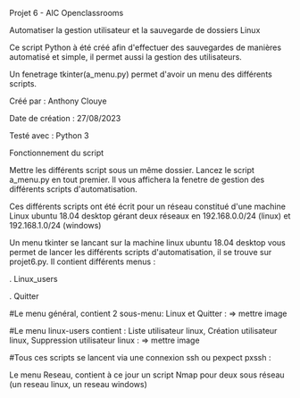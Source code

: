 Projet 6 - AIC Openclassrooms

Automatiser la gestion utilisateur et la sauvegarde de dossiers Linux

Ce script Python à été créé afin d'effectuer des sauvegardes de manières automatisé et simple, il permet aussi la gestion des utilisateurs.

Un fenetrage tkinter(a_menu.py) permet d'avoir un menu des différents scripts.

Créé par : Anthony Clouye

Date de création : 27/08/2023

Testé avec : Python 3

Fonctionnement du script

Mettre les différents script sous un même dossier. Lancez le script a_menu.py en tout premier. Il vous affichera la fenetre de gestion des différents scripts d'automatisation.

Ces différents scripts ont été écrit pour un réseau constitué d'une machine Linux ubuntu 18.04 desktop gérant deux réseaux en 192.168.0.0/24 (linux) et 192.168.1.0/24 (windows)

Un menu tkinter se lancant sur la machine linux ubuntu 18.04 desktop vous permet de lancer les différents scripts d'automatisation, il se trouve sur projet6.py. Il contient différents menus :

. Linux_users

. Quitter


#Le menu général, contient 2 sous-menu: Linux et Quitter : => mettre image


#Le menu linux-users contient : Liste utilisateur linux, Création utilisateur linux, Suppression utilisateur linux : => mettre image


#Tous ces scripts se lancent via une connexion ssh ou pexpect pxssh :








Le menu Reseau, contient à ce jour un script Nmap pour deux sous réseau (un reseau linux, un reseau windows)
